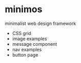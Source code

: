 # minimos
minimalist web design framework

- CSS grid
- image examples
- message component
- nav examples
- button page
